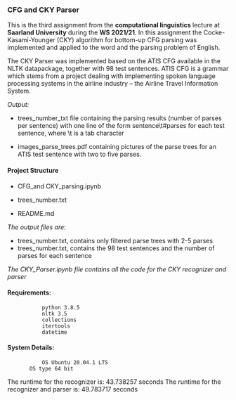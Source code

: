 ### CFG and CKY Parser
This is the third assignment from the **computational linguistics** lecture at **Saarland University** during the **WS 2021/21**. In this assignment the Cocke-Kasami-Younger (CKY) algorithm for bottom-up CFG parsing was implemented and applied to the word and the parsing problem of English.

The CKY Parser was implemented based on the ATIS CFG available in the NLTK datapackage, together with 98 
test sentences. ATIS CFG is a grammar which stems from a project dealing with implementing spoken language 
processing systems in the airline industry – the Airline Travel Information System.

*Output:*

- trees_number_txt file containing the parsing results (number of parses per sentence) with one line of the 
form sentence\t#parses for each test sentence, where \t is a tab character

- images_parse_trees.pdf containing pictures of the parse trees for an ATIS test sentence with two to five parses. 


#### Project Structure

 - CFG_and CKY_parsing.ipynb

 - trees_number.txt 
 
 - README.md
 
*The output files are:*
- trees_number.txt, contains only filtered parse trees with 2-5 parses
- trees_number.txt, contains the 98 test sentences and the number of parses for each sentence

*The CKY_Parser.ipynb file contains all the code for the CKY recognizer and parser*
 
#### Requirements: 
               python 3.8.5
               nltk 3.5
               collections
               itertools
               datetime
           
#### System Details: 
               OS Ubuntu 20.04.1 LTS
           OS type 64 bit
         
The runtime for the recognizer is: 43.738257 seconds
The runtime for the recognizer and parser is: 49.783717 seconds